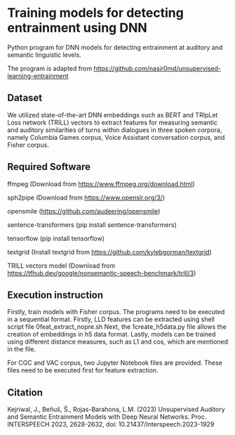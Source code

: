 # Training models for detecting entrainment using DNN

Python program for DNN models for detecting entrainment at auditory and semantic linguistic levels.

The program is adapted from https://github.com/nasir0md/unsupervised-learning-entrainment

## Dataset

We utilized state-of-the-art DNN embeddings such as BERT and TRIpLet Loss network (TRILL) vectors to extract features for measuring semantic and auditory similarities of turns within dialogues in three spoken corpora, namely Columbia Games corpus, Voice Assistant conversation corpus, and Fisher corpus.


## Required Software

ffmpeg (Download from https://www.ffmpeg.org/download.html)

sph2pipe (Download from https://www.openslr.org/3/)

opensmile (https://github.com/audeering/opensmile)

sentence-transformers (pip install sentence-transformers)

tensorflow (pip install tensorflow)

textgrid (Install textgrid from https://github.com/kylebgorman/textgrid)

TRILL vectors model (Download from https://tfhub.dev/google/nonsemantic-speech-benchmark/trill/3)

## Execution instruction

Firstly, train models with Fisher corpus. The programs need to be executed in a sequential format. 
Firstly, LLD features can be extracted using shell script file 0feat_extract_nopre.sh
Next, the 1create_h5data.py file allows the creation of embeddings in h5 data format.
Lastly, models can be trained using different distance measures, such as L1 and cos, which are mentioned in the file.

For CGC and VAC corpus, two Jupyter Notebook files are provided. These files need to be executed first for feature extraction.

## Citation

Kejriwal, J., Beňuš, Š., Rojas-Barahona, L.M. (2023) Unsupervised Auditory and Semantic Entrainment Models with Deep Neural Networks. Proc. INTERSPEECH 2023, 2628-2632, doi: 10.21437/Interspeech.2023-1929
